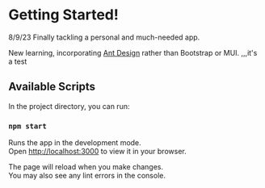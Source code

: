 # Getting Started!

8/9/23 Finally tackling a personal and much-needed app.

New learning, incorporating [Ant Design](https://ant.design/) rather than Bootstrap or MUI.
,,,it's a test
## Available Scripts

In the project directory, you can run:

### `npm start`

Runs the app in the development mode.\
Open [http://localhost:3000](http://localhost:3000) to view it in your browser.

The page will reload when you make changes.\
You may also see any lint errors in the console.